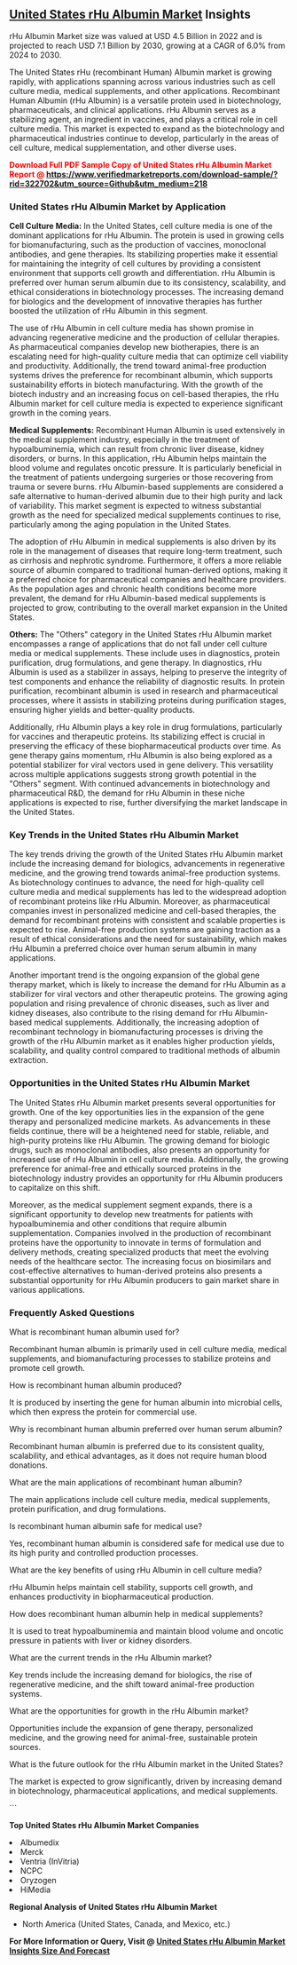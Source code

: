 <h2><a href="https://www.verifiedmarketreports.com/download-sample/?rid=322702&amp;utm_source=Github&amp;utm_medium=218" target="_blank">United States rHu Albumin Market</a> Insights</h2><p>rHu Albumin Market size was valued at USD 4.5 Billion in 2022 and is projected to reach USD 7.1 Billion by 2030, growing at a CAGR of 6.0% from 2024 to 2030.</p><p> <p>The United States rHu (recombinant Human) Albumin market is growing rapidly, with applications spanning across various industries such as cell culture media, medical supplements, and other applications. Recombinant Human Albumin (rHu Albumin) is a versatile protein used in biotechnology, pharmaceuticals, and clinical applications. rHu Albumin serves as a stabilizing agent, an ingredient in vaccines, and plays a critical role in cell culture media. This market is expected to expand as the biotechnology and pharmaceutical industries continue to develop, particularly in the areas of cell culture, medical supplementation, and other diverse uses.</p> <p><strong><p><span class=""><span style="color: #ff0000;"><strong>Download Full PDF Sample Copy of United States rHu Albumin Market Report</strong> @ </span><a href="https://www.verifiedmarketreports.com/download-sample/?rid=322702&amp;utm_source=Github&amp;utm_medium=218" target="_blank">https://www.verifiedmarketreports.com/download-sample/?rid=322702&amp;utm_source=Github&amp;utm_medium=218</a></span></p></strong></p> <h3>United States rHu Albumin Market by Application</h3> <p><strong>Cell Culture Media:</strong> In the United States, cell culture media is one of the dominant applications for rHu Albumin. The protein is used in growing cells for biomanufacturing, such as the production of vaccines, monoclonal antibodies, and gene therapies. Its stabilizing properties make it essential for maintaining the integrity of cell cultures by providing a consistent environment that supports cell growth and differentiation. rHu Albumin is preferred over human serum albumin due to its consistency, scalability, and ethical considerations in biotechnology processes. The increasing demand for biologics and the development of innovative therapies has further boosted the utilization of rHu Albumin in this segment.</p> <p>The use of rHu Albumin in cell culture media has shown promise in advancing regenerative medicine and the production of cellular therapies. As pharmaceutical companies develop new biotherapies, there is an escalating need for high-quality culture media that can optimize cell viability and productivity. Additionally, the trend toward animal-free production systems drives the preference for recombinant albumin, which supports sustainability efforts in biotech manufacturing. With the growth of the biotech industry and an increasing focus on cell-based therapies, the rHu Albumin market for cell culture media is expected to experience significant growth in the coming years.</p> <p><strong>Medical Supplements:</strong> Recombinant Human Albumin is used extensively in the medical supplement industry, especially in the treatment of hypoalbuminemia, which can result from chronic liver disease, kidney disorders, or burns. In this application, rHu Albumin helps maintain the blood volume and regulates oncotic pressure. It is particularly beneficial in the treatment of patients undergoing surgeries or those recovering from trauma or severe burns. rHu Albumin-based supplements are considered a safe alternative to human-derived albumin due to their high purity and lack of variability. This market segment is expected to witness substantial growth as the need for specialized medical supplements continues to rise, particularly among the aging population in the United States.</p> <p>The adoption of rHu Albumin in medical supplements is also driven by its role in the management of diseases that require long-term treatment, such as cirrhosis and nephrotic syndrome. Furthermore, it offers a more reliable source of albumin compared to traditional human-derived options, making it a preferred choice for pharmaceutical companies and healthcare providers. As the population ages and chronic health conditions become more prevalent, the demand for rHu Albumin-based medical supplements is projected to grow, contributing to the overall market expansion in the United States.</p> <p><strong>Others:</strong> The "Others" category in the United States rHu Albumin market encompasses a range of applications that do not fall under cell culture media or medical supplements. These include uses in diagnostics, protein purification, drug formulations, and gene therapy. In diagnostics, rHu Albumin is used as a stabilizer in assays, helping to preserve the integrity of test components and enhance the reliability of diagnostic results. In protein purification, recombinant albumin is used in research and pharmaceutical processes, where it assists in stabilizing proteins during purification stages, ensuring higher yields and better-quality products.</p> <p>Additionally, rHu Albumin plays a key role in drug formulations, particularly for vaccines and therapeutic proteins. Its stabilizing effect is crucial in preserving the efficacy of these biopharmaceutical products over time. As gene therapy gains momentum, rHu Albumin is also being explored as a potential stabilizer for viral vectors used in gene delivery. This versatility across multiple applications suggests strong growth potential in the "Others" segment. With continued advancements in biotechnology and pharmaceutical R&D, the demand for rHu Albumin in these niche applications is expected to rise, further diversifying the market landscape in the United States.</p> <h3>Key Trends in the United States rHu Albumin Market</h3> <p>The key trends driving the growth of the United States rHu Albumin market include the increasing demand for biologics, advancements in regenerative medicine, and the growing trend towards animal-free production systems. As biotechnology continues to advance, the need for high-quality cell culture media and medical supplements has led to the widespread adoption of recombinant proteins like rHu Albumin. Moreover, as pharmaceutical companies invest in personalized medicine and cell-based therapies, the demand for recombinant proteins with consistent and scalable properties is expected to rise. Animal-free production systems are gaining traction as a result of ethical considerations and the need for sustainability, which makes rHu Albumin a preferred choice over human serum albumin in many applications.</p> <p>Another important trend is the ongoing expansion of the global gene therapy market, which is likely to increase the demand for rHu Albumin as a stabilizer for viral vectors and other therapeutic proteins. The growing aging population and rising prevalence of chronic diseases, such as liver and kidney diseases, also contribute to the rising demand for rHu Albumin-based medical supplements. Additionally, the increasing adoption of recombinant technology in biomanufacturing processes is driving the growth of the rHu Albumin market as it enables higher production yields, scalability, and quality control compared to traditional methods of albumin extraction.</p> <h3>Opportunities in the United States rHu Albumin Market</h3> <p>The United States rHu Albumin market presents several opportunities for growth. One of the key opportunities lies in the expansion of the gene therapy and personalized medicine markets. As advancements in these fields continue, there will be a heightened need for stable, reliable, and high-purity proteins like rHu Albumin. The growing demand for biologic drugs, such as monoclonal antibodies, also presents an opportunity for increased use of rHu Albumin in cell culture media. Additionally, the growing preference for animal-free and ethically sourced proteins in the biotechnology industry provides an opportunity for rHu Albumin producers to capitalize on this shift.</p> <p>Moreover, as the medical supplement segment expands, there is a significant opportunity to develop new treatments for patients with hypoalbuminemia and other conditions that require albumin supplementation. Companies involved in the production of recombinant proteins have the opportunity to innovate in terms of formulation and delivery methods, creating specialized products that meet the evolving needs of the healthcare sector. The increasing focus on biosimilars and cost-effective alternatives to human-derived proteins also presents a substantial opportunity for rHu Albumin producers to gain market share in various applications.</p> <h3>Frequently Asked Questions</h3> <p>What is recombinant human albumin used for?</p> <p>Recombinant human albumin is primarily used in cell culture media, medical supplements, and biomanufacturing processes to stabilize proteins and promote cell growth.</p> <p>How is recombinant human albumin produced?</p> <p>It is produced by inserting the gene for human albumin into microbial cells, which then express the protein for commercial use.</p> <p>Why is recombinant human albumin preferred over human serum albumin?</p> <p>Recombinant human albumin is preferred due to its consistent quality, scalability, and ethical advantages, as it does not require human blood donations.</p> <p>What are the main applications of recombinant human albumin?</p> <p>The main applications include cell culture media, medical supplements, protein purification, and drug formulations.</p> <p>Is recombinant human albumin safe for medical use?</p> <p>Yes, recombinant human albumin is considered safe for medical use due to its high purity and controlled production processes.</p> <p>What are the key benefits of using rHu Albumin in cell culture media?</p> <p>rHu Albumin helps maintain cell stability, supports cell growth, and enhances productivity in biopharmaceutical production.</p> <p>How does recombinant human albumin help in medical supplements?</p> <p>It is used to treat hypoalbuminemia and maintain blood volume and oncotic pressure in patients with liver or kidney disorders.</p> <p>What are the current trends in the rHu Albumin market?</p> <p>Key trends include the increasing demand for biologics, the rise of regenerative medicine, and the shift toward animal-free production systems.</p> <p>What are the opportunities for growth in the rHu Albumin market?</p> <p>Opportunities include the expansion of gene therapy, personalized medicine, and the growing need for animal-free, sustainable protein sources.</p> <p>What is the future outlook for the rHu Albumin market in the United States?</p> <p>The market is expected to grow significantly, driven by increasing demand in biotechnology, pharmaceutical applications, and medical supplements.</p> ```</p><p><strong>Top United States rHu Albumin Market Companies</strong></p><div data-test-id=""><p><li>Albumedix</li><li> Merck</li><li> Ventria (InVitria)</li><li> NCPC</li><li> Oryzogen</li><li> HiMedia</li></p><div><strong>Regional Analysis of&nbsp;United States rHu Albumin Market</strong></div><ul><li dir="ltr"><p dir="ltr">North America&nbsp;(United States, Canada, and Mexico, etc.)</p></li></ul><p><strong>For More Information or Query, Visit @&nbsp;</strong><strong><a href="https://www.verifiedmarketreports.com/product/rhu-albumin-market/?utm_source=Github&amp;utm_medium=218" target="_blank">United States rHu Albumin Market Insights Size And Forecast</a></strong></p></div>
